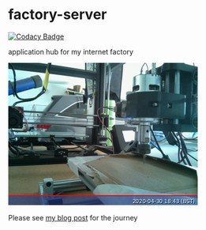 # factory-server

[![Codacy Badge](https://api.codacy.com/project/badge/Grade/07d9346934994b66a24ff8c65b489bba)](https://app.codacy.com/manual/JacobFV/factory-server?utm_source=github.com&utm_medium=referral&utm_content=JacobFV/factory-server&utm_campaign=Badge_Grade_Settings)

application hub for my internet factory

![Factory Server in action](test_image.jpg)

Please see [my blog post](https://medium.com/@jacobfv123/building-my-internet-factory-availability-accessibility-reliability-bba924a3b2f0) for the journey